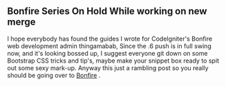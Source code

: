 ## Bonfire Series On Hold While working on new merge


I hope everybody has found the guides I wrote for CodeIgniter's Bonfire web development admin thingamabab,  Since the .6 push is in full swing now, and it's looking bossed up, I suggest everyone git down on some Bootstrap CSS tricks and tip's, maybe make your snippet box ready to spit out some sexy mark-up.  Anyway this just a rambling post so you really should be going over to [Bonfire](http://www.cibonfire.com) .
